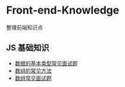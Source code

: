 # Front-end-Knowledge
整理前端知识点

## JS 基础知识
- [数据的基本类型常见面试题](#)
- [数组的常见方法](http://note.youdao.com/noteshare?id=23297a97335ae134622d5a1fa1960a75)
- [数组常见面试题](#)

